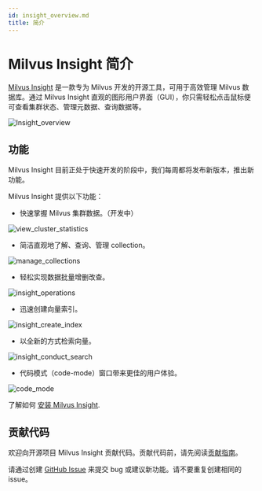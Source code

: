 ```yaml
---
id: insight_overview.md
title: 简介
---
```



# Milvus Insight 简介

[Milvus Insight](https://github.com/milvus-io/milvus-insight) 是一款专为 Milvus 开发的开源工具，可用于高效管理 Milvus 数据库。通过 Milvus Insight 直观的图形用户界面（GUI），你只需轻松点击鼠标便可查看集群状态、管理元数据、查询数据等。

![Insight_overview](../../../../assets/insight_overview.png)

## 功能
Milvus Insight 目前正处于快速开发的阶段中，我们每周都将发布新版本，推出新功能。

Milvus Insight 提供以下功能：

- 快速掌握 Milvus 集群数据。（开发中）

![view_cluster_statistics](../../../../assets/view_cluster_statistics.png)

- 简洁直观地了解、查询、管理 collection。

![manage_collections](../../../../assets/manage_collections.png)

- 轻松实现数据批量增删改查。

![insight_operations](../../../../assets/insight_operations.png)

- 迅速创建向量索引。

![insight_create_index](../../../../assets/insight_create_index.png)

- 以全新的方式检索向量。

![insight_conduct_search](../../../../assets/insight_conduct_search.png)

- 代码模式（code-mode）窗口带来更佳的用户体验。

![code_mode](../../../../assets/code_mode.png)

了解如何 [安装 Milvus Insight](insight_install.md).



## 贡献代码

欢迎向开源项目 Milvus Insight 贡献代码。贡献代码前，请先阅读[贡献指南](https://github.com/milvus-io/milvus-insight#-building-and-running-milvus-insight-andor-contributing-code)。

请通过创建 [GitHub Issue](https://github.com/milvus-io/milvus-insight/issues/new/choose) 来提交 bug 或建议新功能。请不要重复创建相同的 issue。


